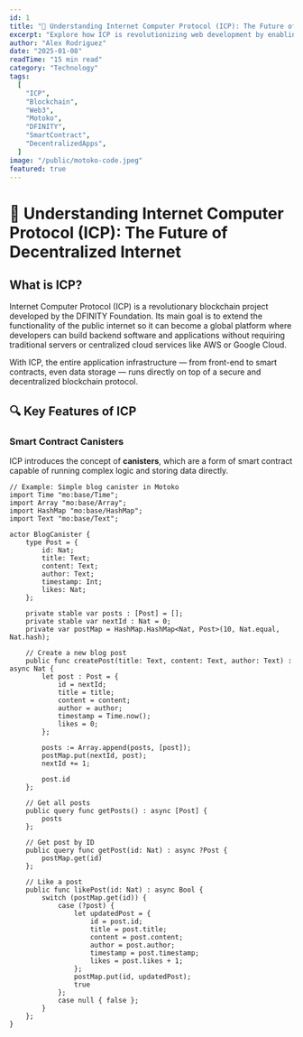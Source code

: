 ```yaml
---
id: 1
title: "🚀 Understanding Internet Computer Protocol (ICP): The Future of Decentralized Internet"
excerpt: "Explore how ICP is revolutionizing web development by enabling fully on-chain applications without traditional cloud infrastructure, complete with technical examples and implementation guides."
author: "Alex Rodriguez"
date: "2025-01-08"
readTime: "15 min read"
category: "Technology"
tags:
  [
    "ICP",
    "Blockchain",
    "Web3",
    "Motoko",
    "DFINITY",
    "SmartContract",
    "DecentralizedApps",
  ]
image: "/public/motoko-code.jpeg"
featured: true
---
```


# 🚀 Understanding Internet Computer Protocol (ICP): The Future of Decentralized Internet

## What is ICP?

Internet Computer Protocol (ICP) is a revolutionary blockchain project developed by the DFINITY Foundation. Its main goal is to extend the functionality of the public internet so it can become a global platform where developers can build backend software and applications without requiring traditional servers or centralized cloud services like AWS or Google Cloud.

With ICP, the entire application infrastructure — from front-end to smart contracts, even data storage — runs directly on top of a secure and decentralized blockchain protocol.

## 🔍 Key Features of ICP

### Smart Contract Canisters

ICP introduces the concept of **canisters**, which are a form of smart contract capable of running complex logic and storing data directly.

```motoko
// Example: Simple blog canister in Motoko
import Time "mo:base/Time";
import Array "mo:base/Array";
import HashMap "mo:base/HashMap";
import Text "mo:base/Text";

actor BlogCanister {
    type Post = {
        id: Nat;
        title: Text;
        content: Text;
        author: Text;
        timestamp: Int;
        likes: Nat;
    };

    private stable var posts : [Post] = [];
    private stable var nextId : Nat = 0;
    private var postMap = HashMap.HashMap<Nat, Post>(10, Nat.equal, Nat.hash);

    // Create a new blog post
    public func createPost(title: Text, content: Text, author: Text) : async Nat {
        let post : Post = {
            id = nextId;
            title = title;
            content = content;
            author = author;
            timestamp = Time.now();
            likes = 0;
        };

        posts := Array.append(posts, [post]);
        postMap.put(nextId, post);
        nextId += 1;

        post.id
    };

    // Get all posts
    public query func getPosts() : async [Post] {
        posts
    };

    // Get post by ID
    public query func getPost(id: Nat) : async ?Post {
        postMap.get(id)
    };

    // Like a post
    public func likePost(id: Nat) : async Bool {
        switch (postMap.get(id)) {
            case (?post) {
                let updatedPost = {
                    id = post.id;
                    title = post.title;
                    content = post.content;
                    author = post.author;
                    timestamp = post.timestamp;
                    likes = post.likes + 1;
                };
                postMap.put(id, updatedPost);
                true
            };
            case null { false };
        }
    };
}
```
